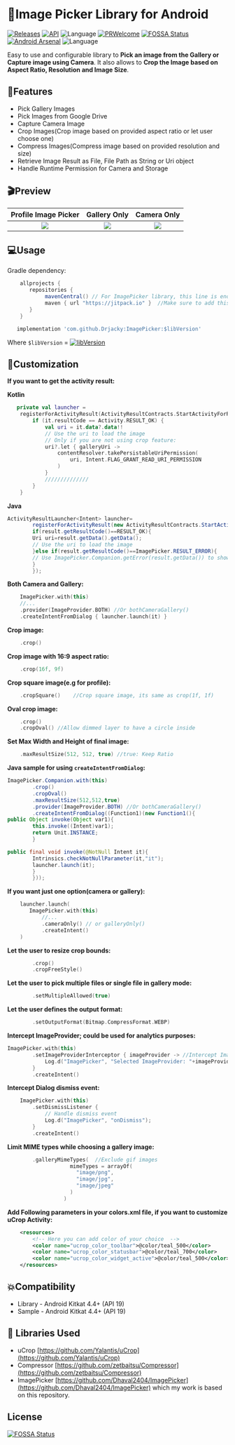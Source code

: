 # 📸Image Picker Library for Android

[![Releases](https://img.shields.io/github/release/drjacky/imagePicker/all.svg?style=flat-square)](https://github.com/drjacky/ImagePicker/releases)
[![API](https://img.shields.io/badge/API-19%2B-brightgreen.svg?style=flat)](https://android-arsenal.com/api?level=19)
![Language](https://img.shields.io/badge/language-Kotlin-orange.svg)
[![PRWelcome](https://img.shields.io/badge/PRs-welcome-brightgreen.svg)](https://github.com/Drjacky/ImagePicker/pulls)
[![FOSSA Status](https://app.fossa.com/api/projects/git%2Bgithub.com%2FDrjacky%2FImagePicker.svg?type=shield)](https://app.fossa.com/projects/git%2Bgithub.com%2FDrjacky%2FImagePicker?ref=badge_shield)
[![Android Arsenal](https://img.shields.io/badge/Android%20Arsenal-ImagePicker-green.svg?style=flat)](https://android-arsenal.com/details/1/8208)
![Language](https://img.shields.io/badge/Kotlin-1.7.21-blue)

Easy to use and configurable library to **Pick an image from the Gallery or Capture image using Camera**. It also allows to **Crop the Image based on Aspect Ratio, Resolution and Image Size**.

## ‍🏍Features

* Pick Gallery Images
* Pick Images from Google Drive
* Capture Camera Image
* Crop Images(Crop image based on provided aspect ratio or let user choose one)
* Compress Images(Compress image based on provided resolution and size)
* Retrieve Image Result as File, File Path as String or Uri object
* Handle Runtime Permission for Camera and Storage

## 🎬Preview


   Profile Image Picker    |         Gallery Only      |       Camera Only        |
:-------------------------:|:-------------------------:|:-------------------------:
![](https://github.com/Drjacky/ImagePicker/blob/master/art/imagepicker_profile_demo.gif)  |  ![](https://github.com/Drjacky/ImagePicker/blob/master/art/imagepicker_gallery_demo.gif)  |  ![](https://github.com/Drjacky/ImagePicker/blob/master/art/imagepicker_camera_demo.gif)

## 💻Usage


Gradle dependency:

```groovy
	allprojects {
	   repositories {
	      	mavenCentral() // For ImagePicker library, this line is enough. Although, it has been published on jitpack as well
           	maven { url "https://jitpack.io" }  //Make sure to add this in your project for uCrop - an internal library
	   }
	}
```

```groovy
   implementation 'com.github.Drjacky:ImagePicker:$libVersion'
```

Where `$libVersion`
= [![libVersion](https://img.shields.io/github/release/drjacky/imagePicker/all.svg?style=flat-square)](https://github.com/drjacky/ImagePicker/releases)

## 🎨Customization

**If you want to get the activity result:**

**Kotlin**

```kotlin
   private val launcher =
    registerForActivityResult(ActivityResultContracts.StartActivityForResult()) {
        if (it.resultCode == Activity.RESULT_OK) {
            val uri = it.data?.data!!
            // Use the uri to load the image
            // Only if you are not using crop feature:
            uri?.let { galleryUri ->
                contentResolver.takePersistableUriPermission(
                    uri, Intent.FLAG_GRANT_READ_URI_PERMISSION
                )
            }
            //////////////
        }
    }
```

**Java**

```java
ActivityResultLauncher<Intent> launcher=
        registerForActivityResult(new ActivityResultContracts.StartActivityForResult(),(ActivityResult result)->{
        if(result.getResultCode()==RESULT_OK){
        Uri uri=result.getData().getData();
        // Use the uri to load the image
        }else if(result.getResultCode()==ImagePicker.RESULT_ERROR){
        // Use ImagePicker.Companion.getError(result.getData()) to show an error
        }
        });
```

**Both Camera and Gallery:**

```kotlin
    ImagePicker.with(this)
    //...
    .provider(ImageProvider.BOTH) //Or bothCameraGallery()
    .createIntentFromDialog { launcher.launch(it) }
```

**Crop image:**

```kotlin
    .crop()
```

**Crop image with 16:9 aspect ratio:**

```kotlin
    .crop(16f, 9f)
```

**Crop square image(e.g for profile):**

```kotlin
    .cropSquare()    //Crop square image, its same as crop(1f, 1f)
```

**Oval crop image:**

```kotlin
    .crop()     
    .cropOval() //Allow dimmed layer to have a circle inside
```

**Set Max Width and Height of final image:**

```kotlin
    .maxResultSize(512, 512, true) //true: Keep Ratio
```

**Java sample for using `createIntentFromDialog`:**

```java
ImagePicker.Companion.with(this)
        .crop()
        .cropOval()
        .maxResultSize(512,512,true)
        .provider(ImageProvider.BOTH) //Or bothCameraGallery()
        .createIntentFromDialog((Function1)(new Function1(){
public Object invoke(Object var1){
        this.invoke((Intent)var1);
        return Unit.INSTANCE;
        }

public final void invoke(@NotNull Intent it){
        Intrinsics.checkNotNullParameter(it,"it");
        launcher.launch(it);
        }
        }));
```

**If you want just one option(camera or gallery):**

```kotlin
    launcher.launch(
       ImagePicker.with(this)
           //...
           .cameraOnly() // or galleryOnly()
           .createIntent()
    )
```

**Let the user to resize crop bounds:**

```kotlin
        .crop()                                                  
        .cropFreeStyle()
```

**Let the user to pick multiple files or single file in gallery mode:**

```kotlin
        .setMultipleAllowed(true)
```

**Let the user defines the output format:**

```kotlin
        .setOutputFormat(Bitmap.CompressFormat.WEBP)
```

**Intercept ImageProvider; could be used for analytics purposes:**

```kotlin
ImagePicker.with(this)
        .setImageProviderInterceptor { imageProvider -> //Intercept ImageProvider
            Log.d("ImagePicker", "Selected ImageProvider: "+imageProvider.name)
        }
        .createIntent()
```

**Intercept Dialog dismiss event:**

```kotlin
    ImagePicker.with(this)
    	.setDismissListener {
    		// Handle dismiss event
    		Log.d("ImagePicker", "onDismiss");
    	}
    	.createIntent()
```

**Limit MIME types while choosing a gallery image:**

```kotlin
        .galleryMimeTypes(  //Exclude gif images
                    mimeTypes = arrayOf(
                      "image/png",
                      "image/jpg",
                      "image/jpeg"
                    )
                  )
```

**Add Following parameters in your **colors.xml** file, if you want to customize uCrop Activity:**

```xml
    <resources>
        <!-- Here you can add color of your choice  -->
        <color name="ucrop_color_toolbar">@color/teal_500</color>
        <color name="ucrop_color_statusbar">@color/teal_700</color>
        <color name="ucrop_color_widget_active">@color/teal_500</color>
    </resources>
```

## 💥Compatibility

  * Library - Android Kitkat 4.4+ (API 19)
  * Sample - Android Kitkat 4.4+ (API 19)

## 📃 Libraries Used
* uCrop [https://github.com/Yalantis/uCrop](https://github.com/Yalantis/uCrop)
* Compressor [https://github.com/zetbaitsu/Compressor](https://github.com/zetbaitsu/Compressor)
* ImagePicker [https://github.com/Dhaval2404/ImagePicker](https://github.com/Dhaval2404/ImagePicker) which my work is based on this repository.

## License

[![FOSSA Status](https://app.fossa.com/api/projects/git%2Bgithub.com%2FDrjacky%2FImagePicker.svg?type=large)](https://app.fossa.com/projects/git%2Bgithub.com%2FDrjacky%2FImagePicker?ref=badge_large)